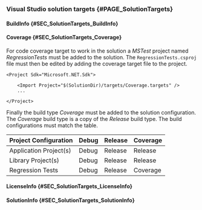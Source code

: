 ### Visual Studio solution targets {#PAGE_SolutionTargets}


#### BuildInfo {#SEC_SolutionTargets_BuildInfo}

#### Coverage {#SEC_SolutionTargets_Coverage}

For code coverage target to work in the solution a *MSTest* project named
*RegressionTests* must be added to the solution. The `RegressionTests.csproj`
file must then be edited by adding the coverage target file to the project.

```
<Project Sdk="Microsoft.NET.Sdk">

    <Import Project="$(SolutionDir)/targets/Coverage.targets" />
    ...

</Project>
```

Finally the build type *Coverage* must be added to the solution configuration.
The *Coverage* build type is a copy of the *Release* build type. The build
configurations must match the table.

| Project Configuration  | Debug     | Release   | Coverage  |
| :--------------------  | :-------- | :-------- | :-------- |
| Application Project(s) | Debug     | Release   | Release   |
| Library Project(s)     | Debug     | Release   | Release   |
| Regression Tests       | Debug     | Release   | Coverage  |


#### LicenseInfo {#SEC_SolutionTargets_LicenseInfo}

#### SolutionInfo {#SEC_SolutionTargets_SolutionInfo}
